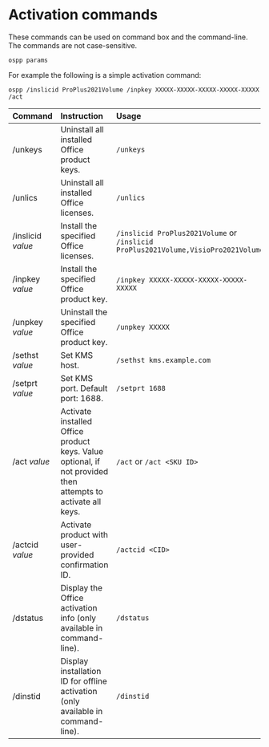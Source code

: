 # Activation commands

These commands can be used on command box and the command-line. The commands are not case-sensitive.

``` batch
ospp params
```

For example the following is a simple activation command:

``` batch
ospp /inslicid ProPlus2021Volume /inpkey XXXXX-XXXXX-XXXXX-XXXXX-XXXXX /act
```

| Command | Instruction | Usage |
| :--     | :--     | :--       |
| /unkeys           | Uninstall all installed Office product keys. | `/unkeys` |
| /unlics           | Uninstall all installed Office licenses. | `/unlics` |
| /inslicid *value* | Install the specified Office licenses. | `/inslicid ProPlus2021Volume` or `/inslicid ProPlus2021Volume,VisioPro2021Volume` |
| /inpkey *value*   | Install the specified Office product key. | `/inpkey XXXXX-XXXXX-XXXXX-XXXXX-XXXXX` |
| /unpkey *value*   | Uninstall the specified Office product key. | `/unpkey XXXXX` |
| /sethst *value*   | Set KMS host. | `/sethst kms.example.com` |
| /setprt *value*   | Set KMS port. Default port: 1688. | `/setprt 1688` |
| /act *value*      | Activate installed Office product keys. Value optional, if not provided then attempts to activate all keys. | `/act` or `/act <SKU ID>` |
| /actcid *value*   | Activate product with user-provided confirmation ID.  | `/actcid <CID>` |
| /dstatus          | Display the Office activation info (only available in command-line).             | `/dstatus` |
| /dinstid          | Display installation ID for offline activation (only available in command-line). | `/dinstid` |
